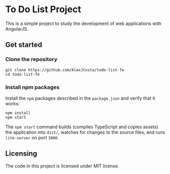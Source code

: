 # To Do List Project

This is a simple project to study the development of web applications with AngularJS.

## Get started

### Clone the repository

```shell
git clone https://github.com/AlexJCosta/todo-list-fe
cd todo-list-fe
```

### Install npm packages

Install the `npm` packages described in the `package.json` and verify that it works:

```shell
npm install
npm start
```

The `npm start` command builds (compiles TypeScript and copies assets) the application into `dist/`, watches for changes to the source files, and runs `lite-server` on port `3000`.

## Licensing

The code in this project is licensed under MIT license.

